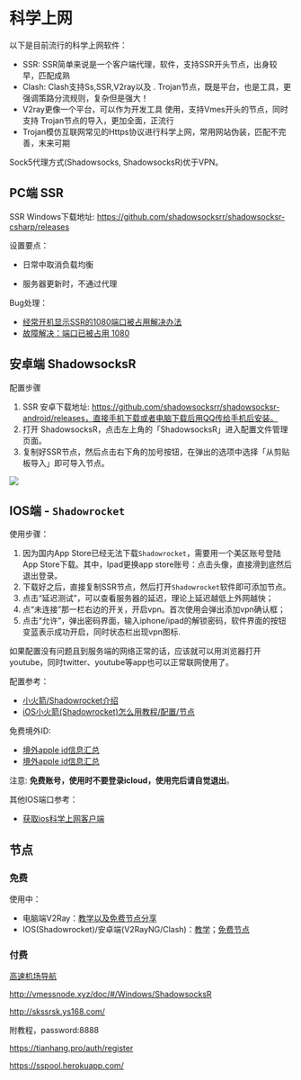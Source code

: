 # 科学上网


以下是目前流行的科学上网软件：

- SSR: SSR简单来说是一个客户端代理，软件，支持SSR开头节点，出身较早，匹配成熟
- Clash: Clash支持Ss,SSR,V2ray以及 . Trojan节点，既是平台，也是工具，更强调策路分流规则，复杂但是强大！
- V2ray更像一个平台，可以作为开发工具 使用，支持Vmes开头的节点，同时支持 Trojan节点的导入，更加全面，正流行
- Trojan模仿互联网常见的Https协议进行科学上网，常用网站伪装，匹配不完善，末来可期

Sock5代理方式(Shadowsocks, ShadowsocksR)优于VPN。

## PC端 SSR

SSR Windows下载地址: https://github.com/shadowsocksrr/shadowsocksr-csharp/releases

设置要点：

- 日常中取消负载均衡

- 服务器更新时，不通过代理

Bug处理：

- [经常开机显示SSR的1080端口被占用解决办法](https://diary.dorcandy.cn/posts/dabba837/)
- [故障解决：端口已被占用 1080](https://blog.csdn.net/longintchar/article/details/79680589)


## 安卓端 ShadowsocksR

配置步骤

1. SSR 安卓下载地址: https://github.com/shadowsocksrr/shadowsocksr-android/releases，直接手机下载或者电脑下载后用QQ传给手机后安装。
2. 打开 ShadowsocksR，点击左上角的「ShadowsocksR」进入配置文件管理页面。
3. 复制好SSR节点，然后点击右下角的加号按钮，在弹出的选项中选择「从剪贴板导入」即可导入节点。

![](https://i.loli.net/2019/01/13/5c3a7bac1fee1.jpeg)

## IOS端 - `Shadowrocket`

使用步骤：

1. 因为国内App Store已经无法下载`Shadowrocket`，需要用一个美区账号登陆App Store下载。其中，Ipad更换app store账号：点击头像，直接滑到底然后退出登录。
2. 下载好之后，直接复制SSR节点，然后打开`Shadowrocket`软件即可添加节点。
3. 点击“延迟测试”，可以查看服务器的延迟，理论上延迟越低上外网越快；
4. 点“未连接”那一栏右边的开关，开启vpn。首次使用会弹出添加vpn确认框；
5. 点击“允许”，弹出密码界面，输入iphone/ipad的解锁密码，软件界面的按钮变蓝表示成功开启，同时状态栏出现vpn图标.

如果配置没有问题且到服务端的网络正常的话，应该就可以用浏览器打开youtube，同时twitter、youtube等app也可以正常联网使用了。

配置参考：

- [小火箭/Shadowrocket介绍](https://ssrvps.org/archives/10495)
- [iOS小火箭(Shadowrocket)怎么用教程/配置/节点](https://garygeng.net/others/shadowrocket/)

免费境外ID: 

- [境外apple id信息汇总](https://v2xtls.org/%e5%a2%83%e5%a4%96apple-id%e4%bf%a1%e6%81%af%e6%b1%87%e6%80%bb/)
- [境外apple id信息汇总](https://ssrvps.org/archives/1455)

注意: **免费账号，使用时不要登录icloud，使用完后请自觉退出**。

其他IOS端口参考：

- [获取ios科学上网客户端](https://tlanyan.me/get-proxy-clients/)

## 节点

### 免费

使用中：

- 电脑端V2Ray：[教学以及免费节点分享](https://www.youtube.com/channel/UCs9DTlP6bRIuLkAZ8egC12g)
- IOS(Shadowrocket)/安卓端(V2RayNG/Clash)：[教学](https://www.youtube.com/channel/UC277PQOP9AnRF83500JLfww)；[免费节点](https://share.weiyun.com/JEpTcCH0)

### 付费

[高速机场导航](https://docs.google.com/document/d/1yZ8Q36z7oFFTYvwQjexDpuE-OFbhZTCOVDXgK83o3uA/edit)

http://vmessnode.xyz/doc/#/Windows/ShadowsocksR

http://skssrsk.ys168.com/

附教程，password:8888

https://tianhang.pro/auth/register

https://sspool.herokuapp.com/
